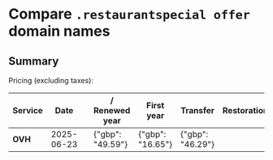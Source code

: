 # Compare `.restaurantspecial offer` domain names

## Summary

Pricing (excluding taxes):

| Service | Date |  | / Renewed year | First year | Transfer | Restoration |
|--|--|--|--|--|--|--|
| **OVH** | 2025-06-23 |  | {"gbp": "49.59"} | {"gbp": "16.65"} | {"gbp": "46.29"} |  |
